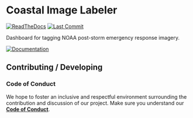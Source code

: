 # Coastal Image Labeler

[![ReadTheDocs](https://readthedocs.org/projects/psi-dashboard/badge/?version=latest)](
https://psi-dashboard.readthedocs.io/en/latest/)
[![Last Commit](https://img.shields.io/github/last-commit/UNCG-DAISY/Coastal-Image-Labeler)](
https://github.com/UNCG-DAISY/Coastal-Image-Labeler/commits/master)

Dashboard for tagging NOAA post-storm emergency response imagery.

[![Documentation](https://img.shields.io/badge/Documentation-Click%20Me-brightgreen)](
https://psi-dashboard.readthedocs.io/en/latest/)

## Contributing / Developing

### Code of Conduct

We hope to foster an inclusive and respectful environment surrounding the contribution and discussion of our project.
Make sure you understand our [**Code of Conduct**](https://psi-dashboard.readthedocs.io/en/latest/code_of_conduct/).
